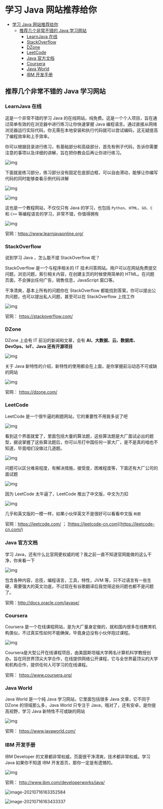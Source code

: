 # 学习 Java 网站推荐给你

* [学习 Java 网站推荐给你](#学习-java-网站推荐给你)
   * [推荐几个非常不错的 Java 学习网站](#推荐几个非常不错的-java-学习网站)
      * [LearnJava 在线](#learnjava-在线)
      * [StackOverflow](#stackoverflow)
      * [DZone](#dzone)
      * [LeetCode](#leetcode)
      * [Java 官方文档](#java-官方文档)
      * [Coursera](#coursera)
      * [Java World](#java-world)
      * [IBM 开发手册](#ibm-开发手册)

## 推荐几个非常不错的 Java 学习网站

### LearnJava 在线

这是一个非常不错的学习 Java 的在线网站，纯免费。这是一个个人项目，旨在通过简单有效的在浏览器中进行练习让你快速掌握 Java 编程语言。通过直接从网络浏览器运行实际代码，你无需在本地安装和执行代码就可以尝试编码，这无疑提高了编程效率和上手效率。

你可以根据目录进行练习，有基础部分和高级部分，首先有例子代码，告诉你需要注意的事项以及详细的讲解，旨在把你教会后再让你进行练习。

![img](https://img2020.cnblogs.com/blog/1515111/202007/1515111-20200705144528096-449677033.png)

下面就是练习部分，练习部分没有固定在底部边框，可以自由滑动，能够让你编写代码的同时能够查看示例代码详解

![img](https://img2020.cnblogs.com/blog/1515111/202007/1515111-20200705144553301-1382951037.png)

![img](https://img2020.cnblogs.com/blog/1515111/202007/1515111-20200705144608886-1158488442.png)

这也是一个教程网站，不仅仅只有 Java 的学习，也包括 `Python`、`HTML`、`GO`、`C` 和 `C++` 等编程语言的学习，非常不错，你值得拥有

![img](https://img2020.cnblogs.com/blog/1515111/202007/1515111-20200705144829686-1802508295.png)

官网：https://www.learnjavaonline.org/

### StackOverflow

说到学习 Java ，怎么能不提 StackOverflow 呢？

StackOverflow 是一个与程序相关的 IT 技术问答网站。用户可以在网站免费提交问题，浏览问题，索引相关内容，在创建主页的时候使用简单的 HTML。在问题页面，不会弹出任何广告，销售信息，JavaScript 窗口等。

干净清爽，基本上所有的问题你在 StackOverflow 都能找到答案，你可以提出公共问题，也可以提出私人问题，甚至可以在 StackOverflow 上找工作

![img](https://img2020.cnblogs.com/blog/1515111/202007/1515111-20200705144851385-2070611726.png)

官网： https://stackoverflow.com/

### DZone

DZone 上会有 IT 前沿的新闻和文章，会有 **AI、大数据、云、数据库、DevOps、IoT、Java 还有开源项目**

![img](https://img2020.cnblogs.com/blog/1515111/202007/1515111-20200705144914016-124772003.png)

关于 Java 新特性的介绍，新特性的使用都会在上面，是你掌握前沿动态不可或缺的网站

![img](https://img2020.cnblogs.com/blog/1515111/202007/1515111-20200705144929616-1090614180.png)

官网： https://dzone.com/

### LeetCode

LeetCode 是一个很牛逼的刷题网站，它的重要性不用我多说了吧

![img](https://img2020.cnblogs.com/blog/1515111/202007/1515111-20200705144940111-417187800.png)

看到这个界面就爱了，里面包括大量的算法题，这些算法题是大厂面试必出的题型，据说掌握了这些算法题后，你可以吊打中国任何一家大厂，是不是真的咱也不知道，毕竟咱们没做过几道题。

![img](https://img2020.cnblogs.com/blog/1515111/202007/1515111-20200705144955966-414909150.png)

问题可以区分难易程度，有解决措施，接受度，困难程度等，下面还有大厂公司的面试题

![img](https://img2020.cnblogs.com/blog/1515111/202007/1515111-20200705145010056-1715329382.png)

因为 LeetCode 太牛逼了，LeetCode 推出了中文版，中文为力扣

![img](https://img2020.cnblogs.com/blog/1515111/202007/1515111-20200705145034836-2020202154.png)

几乎和英文版的一模一样，如果小伙伴英文不是很好可以看看中文版 `刷题`

官网：https://leetcode.com/ ； [https://leetcode-cn.com](https://leetcode-cn.com/)

### Java 官方文档

学习 Java，还有什么比官网更权威的呢？我之前一直不知道官网能做的这么干净，你来看一下

![img](https://img2020.cnblogs.com/blog/1515111/202007/1515111-20200705145042166-1203842961.png)

包含各种内容，总揽，编程语言，工具，特性，JVM 等，只不过语言有一些生硬，需要强大的英文功底，不过现在有谷歌翻译后我觉得这些问题也都不是问题了。

官网：http://docs.oracle.com/javase/

### Coursera

Coursera 是一个在线课程网站，是为大厂量身定做的，就和国内很多在线教育机构类似，不过真实性如何不能确保，毕竟身边没有小伙伴抱过课程。

![img](https://img2020.cnblogs.com/blog/1515111/202007/1515111-20200705145100156-652242254.png)

Coursera是大型公开在线课程项目，由美国斯坦福大学两名计算机科学教授创办。旨在同世界顶尖大学合作，在线提供网络公开课程，它与全世界最顶尖的大学和机构合作，提供任何人可学习的在线课程。

官网： https://www.coursera.org/

### Java World
Java World 是一个纯 Java 学习网站，它里面包括很多 Java 文章，它不同于 DZone 的领域那么多，Java World 只专注于 Java，哦对了，还有安卓，是你提高视野，学习 Java 新特性不可或缺的网站 

![img](https://img2020.cnblogs.com/blog/1515111/202007/1515111-20200705145109036-1523454919.png)

官网： https://www.javaworld.com/

### IBM 开发手册

IBM Developer 的文章都非常权威，页面很干净清爽，技术都非常权威。学习 Java 如果你不知道 IBM 开发首页，那你一定是有遗憾的。

![img](https://img2020.cnblogs.com/blog/1515111/202007/1515111-20200705145124596-1312863284.png)

官网： http://www.ibm.com/developerworks/java/

![image-20210716163352584](https://tva1.sinaimg.cn/large/008i3skNly1gsivkbczxoj31l20t8al5.jpg)

![image-20210716163433337](https://tva1.sinaimg.cn/large/008i3skNly1gsivl4khz9j31d60h8mze.jpg)

